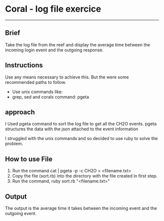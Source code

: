 # Coral - log file exercice
---
## Brief
Take the log file from the reef and display the average time between the incoming login event and the outgoing response.

## Instructions
Use any means necessary to achieve this. But the were some recommended paths to follow.

- Use unix commands like:
- grep, sed and corals command: pgeta

## approach
I Used pgeta command to sort the log file to get all the CH2O events. pgeta structures the data with the json attached to the event information

I struggled with the unix commands and so decided to use ruby to solve the problem.

## How to use File
1. Run the command cat <logFileName> | pgeta -p -c CH2O > <filename.txt>
2. Copy the file (sort.rb) into the directory with the file created in first step.
3. Run the command, ruby sort.rb "<filename.txt>"

## Output
The output is the average time it takes between the incoming event and the outgoing event.
